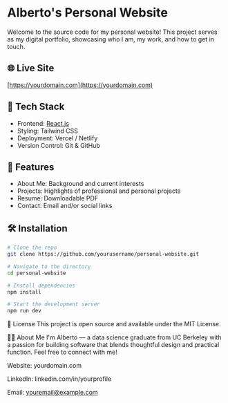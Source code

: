 # Alberto's Personal Website

Welcome to the source code for my personal website! This project serves as my digital portfolio, showcasing who I am, my work, and how to get in touch.

## 🌐 Live Site
[https://yourdomain.com](https://yourdomain.com)

## 🚀 Tech Stack

- Frontend: [React.js](https://react.dev/)
- Styling: Tailwind CSS
- Deployment: Vercel / Netlify
- Version Control: Git & GitHub

## 🧰 Features

- About Me: Background and current interests
- Projects: Highlights of professional and personal projects
- Resume: Downloadable PDF
- Contact: Email and/or social links

## 🛠️ Installation

```bash
# Clone the repo
git clone https://github.com/yourusername/personal-website.git

# Navigate to the directory
cd personal-website

# Install dependencies
npm install

# Start the development server
npm run dev
```

📄 License
This project is open source and available under the MIT License.

🙋‍♂️ About Me
I'm Alberto — a data science graduate from UC Berkeley with a passion for building software that blends thoughtful design and practical function. Feel free to connect with me!

Website: yourdomain.com

LinkedIn: linkedin.com/in/yourprofile

Email: youremail@example.com